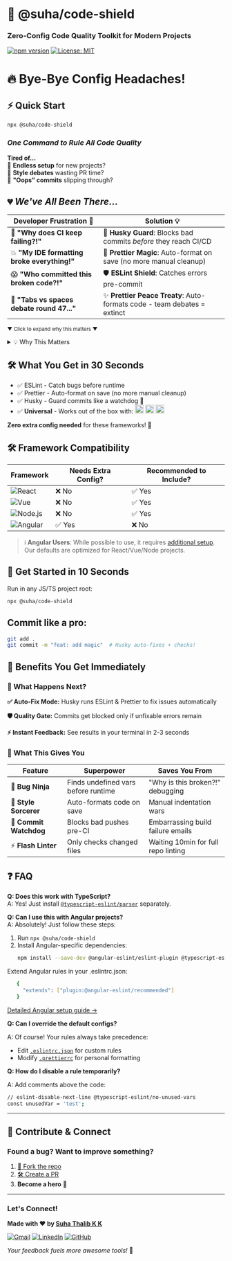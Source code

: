 # 🚀 **@suha/code-shield**  
### **Zero-Config Code Quality Toolkit for Modern Projects**  

[![npm version](https://img.shields.io/badge/Version-1.0.0-blue)](https://www.npmjs.com/package/@suha/code-shield)
[![License: MIT](https://img.shields.io/badge/License-MIT-green.svg)](https://opensource.org/licenses/MIT)

# 🔥 **Bye-Bye Config Headaches!**  
## ⚡ Quick Start

```bash
npx @suha/code-shield
```

### _One Command to Rule All Code Quality_  

**Tired of...**  
🔧 **Endless setup** for new projects?  
🤬 **Style debates** wasting PR time?  
🚨 **"Oops" commits** slipping through?  


## 💔 _We've All Been There..._

| Developer Frustration 😤         |    Solution 💡                                                                 |
|----------------------------------|---------------------------------------------------------------------------------|
| 🚨 **"Why does CI keep failing?!"** | 🐶 **Husky Guard**: Blocks bad commits *before* they reach CI/CD                |
| 💥 **"My IDE formatting broke everything!"** | 🎨 **Prettier Magic**: Auto-format on save (no more manual cleanup)             |
| 😱 **"Who committed this broken code?!"** | 🛡️ **ESLint Shield**: Catches errors pre-commit                                 |
| 🥊 **"Tabs vs spaces debate round 47..."** | ✨ **Prettier Peace Treaty**: Auto-formats code - team debates = extinct        |

<sub>▼ Click to expand why this matters ▼</sub>

<details>
<summary>💡 Why This Matters</summary>

1. **Save 3-5 hours/week** on code reviews arguing about style  
2. **Reduce CI failures** by 80%+ with pre-commit checks  
3. **Onboard new devs faster** with consistent standards  
</details>

## 🛠 What You Get in 30 Seconds

- ✅ ESLint - Catch bugs before runtime
- ✅ Prettier - Auto-format on save (no more manual cleanup)
- ✅ Husky - Guard commits like a watchdog 🐶
- ✅ **Universal** - Works out of the box with: <img src="https://img.shields.io/badge/Node.js-339933?logo=nodedotjs" height="20"> <img src="https://img.shields.io/badge/React-20232A?logo=react" height="20">  <img src="https://img.shields.io/badge/Vue-4FC08D?logo=vuedotjs" height="20">  

**Zero extra config needed** for these frameworks! 🎉


## 🛠 Framework Compatibility

| Framework | Needs Extra Config? | Recommended to Include? |  
|-----------|---------------------|-------------------------|  
| ![React](https://img.shields.io/badge/-React-61DAFB?logo=react) | ❌ No | ✅ Yes |  
| ![Vue](https://img.shields.io/badge/-Vue-4FC08D?logo=vuedotjs) | ❌ No | ✅ Yes |  
| ![Node.js](https://img.shields.io/badge/-Node.js-339933?logo=nodedotjs) | ❌ No | ✅ Yes |  
| ![Angular](https://img.shields.io/badge/-Angular-DD0031?logo=angular) | ✅ Yes | ❌ No |  


> ℹ️ **Angular Users**: While possible to use, it requires [additional setup](FAQ.md#angular-configuration).  
> Our defaults are optimized for React/Vue/Node projects.


## 🚀 Get Started in 10 Seconds

Run in any JS/TS project root:

```bash
npx @suha/code-shield
```

 ## Commit like a pro:
 
```bash
git add .
git commit -m "feat: add magic"  # Husky auto-fixes + checks!
```
## 🚀 Benefits You Get Immediately

### 🎉 What Happens Next?

 **✅ Auto-Fix Mode:** Husky runs ESLint & Prettier to fix issues automatically

  **🛡️ Quality Gate:** Commits get blocked only if unfixable errors remain

  **⚡ Instant Feedback:** See results in your terminal in 2-3 seconds

### 🌟 What This Gives You


| Feature               | Superpower                                  | Saves You From                          |
|-----------------------|---------------------------------------------|------------------------------------------|
| 🐞 **Bug Ninja**      | Finds undefined vars before runtime         | "Why is this broken?!" debugging         |
| 🎨 **Style Sorcerer** | Auto-formats code on save                   | Manual indentation wars                  |
| 🐶 **Commit Watchdog**| Blocks bad pushes pre-CI                    | Embarrassing build failure emails        |
| ⚡ **Flash Linter**   | Only checks changed files                   | Waiting 10min for full repo linting      |

 
## ❓ FAQ

**Q: Does this work with TypeScript?**  
A: Yes! Just install [`@typescript-eslint/parser`](https://npmjs.com/package/@typescript-eslint/parser) separately.

**Q: Can I use this with Angular projects?**  
A: Absolutely! Just follow these steps:  
1. Run `npx @suha/code-shield`  
2. Install Angular-specific dependencies:  
   ```bash
   npm install --save-dev @angular-eslint/eslint-plugin @typescript-eslint/parser
   ```
Extend Angular rules in your .eslintrc.json:
   
 ```bash
    {
      "extends": ["plugin:@angular-eslint/recommended"]
    }
```
[Detailed Angular setup guide →](https://github.com/angular-eslint/angular-eslint)

**Q: Can I override the default configs?**

A: Of course! Your rules always take precedence:
  - Edit [`.eslintrc.json`](https://eslint.org/docs/latest/use/configure/) for custom rules
  - Modify [`.prettierrc`](https://prettier.io/docs/options.html) for personal formatting

**Q: How do I disable a rule temporarily?**

A: Add comments above the code:
 ```bash
// eslint-disable-next-line @typescript-eslint/no-unused-vars
const unusedVar = 'test';
```
---
## 👥 Contribute & Connect

### Found a bug? Want to improve something?  
1. [🔱 Fork the repo](https://docs.github.com/en/get-started/quickstart/fork-a-repo)  
2. [🛠 Create a PR](https://docs.github.com/en/pull-requests/collaborating-with-pull-requests/proposing-changes-to-your-work-with-pull-requests/creating-a-pull-request)  
3. **Become a hero** 🦸  

---

### Let's Connect! 

**Made with ❤️ by [Suha Thalib K K](https://suhathalibkk.github.io/suha-thalib-resume/)**  

 [![Gmail](https://img.shields.io/badge/Gmail-%23D14836?style=flat&logo=gmail&logoColor=white)](mailto:suha.thalib@gmail.com)  [![LinkedIn](https://img.shields.io/badge/LinkedIn-%230A66C2?style=flat&logo=linkedin&logoColor=white)](https://www.linkedin.com/in/suhathalib/)  [![GitHub](https://img.shields.io/badge/GitHub-%23181717?style=flat&logo=github&logoColor=white)](https://github.com/suhaThalibKK)

*Your feedback fuels more awesome tools!* 🚀
